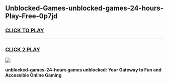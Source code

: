 
## Unblocked-Games-unblocked-games-24-hours-Play-Free-0p7jd
<h3>
<a href="https://premium76.site?title=unblocked-games-24-hours&ref=12A">CLICK TO PLAY</a></h3>
<hr>

<h3>
<a href="https://premium76.site?title=unblocked-games-24-hours&ref=12A">CLICK 2 PLAY</a>
  
</h3>

<a href="https://premium76.site?title=unblocked-games-24-hours&ref=12A"><img src="https://clearcache.store/games.png"></a>


**unblocked-games-24-hours games unblocked: Your Gateway to Fun and Accessible Online Gaming**
